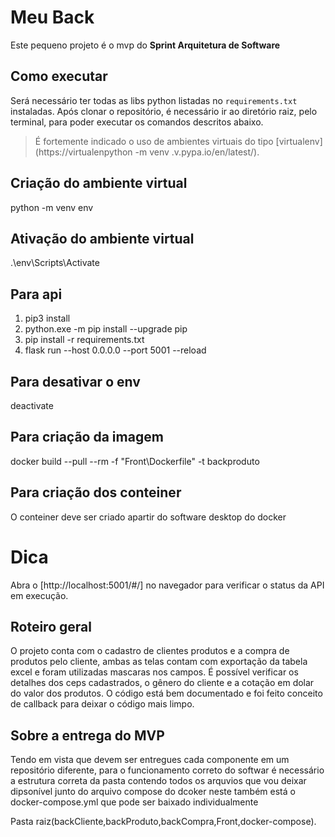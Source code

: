 # Meu Back

Este pequeno projeto é o mvp do **Sprint Arquitetura de Software**

## Como executar

Será necessário ter todas as libs python listadas no `requirements.txt` instaladas. Após clonar o repositório, é necessário ir ao diretório raiz, pelo terminal, para poder executar os comandos descritos abaixo.

> É fortemente indicado o uso de ambientes virtuais do tipo [virtualenv](https://virtualenpython -m venv .v.pypa.io/en/latest/).

## Criação do ambiente virtual

python -m venv env

## Ativação do ambiente virtual

.\env\Scripts\Activate

## Para api

1. pip3 install
2. python.exe -m pip install --upgrade pip
3. pip install -r requirements.txt
4. flask run --host 0.0.0.0 --port 5001 --reload

## Para desativar o env

deactivate

## Para criação da imagem

docker build --pull --rm -f "Front\Dockerfile" -t backproduto

## Para criação dos conteiner

O conteiner deve ser criado apartir do software desktop do docker

# Dica

Abra o [http://localhost:5001/#/] no navegador para verificar o status da API em execução.

## Roteiro geral

O projeto conta com o cadastro de clientes produtos e a compra de produtos pelo cliente, ambas as telas contam com exportação da tabela excel e foram utilizadas mascaras nos campos. É possível verificar os detalhes dos ceps cadastrados, o gênero do cliente e a cotação em dolar do valor dos produtos. O código está bem documentado e foi feito conceito de callback para deixar o código mais limpo.

## Sobre a entrega do MVP

Tendo em vista que devem ser entregues cada componente em um repositório diferente, para o funcionamento correto do softwar é necessário a estrutura correta da pasta contendo todos os arquvios que vou deixar dipsonível junto do arquivo compose do dcoker neste também está o docker-compose.yml que pode ser baixado individualmente

Pasta raiz(backCliente,backProduto,backCompra,Front,docker-compose).
